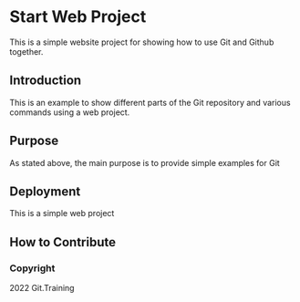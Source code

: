 # Start Web Project

This is a simple website project for showing how to use Git and Github together.

## Introduction

This is an example to show different parts of the Git repository and various commands using a web project.

## Purpose

As stated above, the main purpose is to provide simple examples for Git

## Deployment

This is a simple web project

## How to Contribute

### Copyright
2022 Git.Training